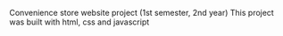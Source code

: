 Convenience store website project (1st semester, 2nd year)
This project was built with html, css and javascript
